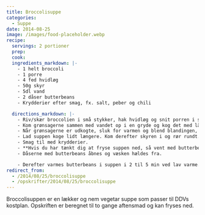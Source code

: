 ```yaml
---
title: Broccolisuppe
categories:
  - Suppe
date: 2014-08-25
image: /images/food-placeholder.webp
recipe:
  servings: 2 portioner
  prep:
  cook:
  ingredients_markdown: |-
    - 1 helt broccoli
    - 1 porre
    - 4 fed hvidløg
    - 50g skyr
    - 5dl vand
    - 2 dåser butterbeans
    - Krydderier efter smag, fx. salt, peber og chili

  directions_markdown: |-
    - Riv/skær broccolien i små stykker, hak hvidløg og snit porren i små stykker.
    - Kom grønsagerne sammen med vandet op i en gryde og kog det med låg på.
    - Når grønsagerne er udkogte, sluk for varmen og blend blandingen, så fint som muligt. ***Pas på det sprøjter nemt.***
    - Lad suppen koge lidt længere. Kom derefter skyren i og rør rundt. Det skulle meget gerne få en flot lysegrøn farve.
    - Smag til med krydderier.
    - **Hvis du har tænkt dig at fryse suppen ned, så vent med butterbeans til du skal spise retten.**
    - Dåserne med butterbeans åbnes og væsken hældes fra.

    - Derefter varmes butterbeans i suppen i 2 til 5 min ved lav varme.
redirect_from:
  - /2014/08/25/broccolisuppe
  - /opskrifter/2014/08/25/broccolisuppe
---
```


Broccolisuppen er en lækker og nem vegetar suppe som passer til DDVs kostplan.
Opskriften er beregnet til to gange aftensmad og kan fryses ned.

